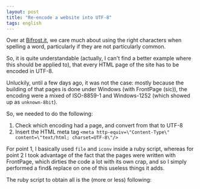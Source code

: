 ```yaml
---
layout: post
title: "Re-encode a website into UTF-8"
tags: english
---
```


Over at [Bifrost.it](http://bifrost.it), we care much about using the right characters when spelling a word, particularly if they are not particularly common.

So, it is quite understandable (actually, I can't find a better example where this should be applied to), that every HTML page of the site has to be encoded in UTF-8. 

Unluckily, until a few days ago, it was not the case: mostly because the building of that pages is done under Windows (with FrontPage (sic)), the encoding were a mixed of ISO-8859-1 and Windows-1252 (which showed up as `unknown-8bit`).

So, we needed to do the following:

1. Check which encoding had a page, and convert from that to UTF-8
2. Insert the HTML meta tag `<meta http-equiv=\"Content-Type\" content=\"text/html; charset=UTF-8\"/>`

For point 1, I basically used `file` and `iconv` inside a ruby script, whereas for point 2 I took advantage of the fact that the pages were written with FrontPage, which dirties the code a lot with its own crap, and so I simply performed a find& replace on one of this useless things it adds.

The ruby script to obtain all is the (more or less) following:

<script src="https://gist.github.com/2517777.js"> </script>